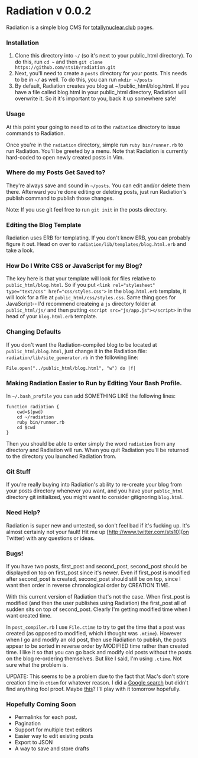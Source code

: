 #  Radiation v 0.0.2

Radiation is a simple blog CMS for [totallynuclear.club](http://totallynuclear.club/) pages. 

### Installation

1. Clone this directory into `~/` (so it's next to your public_html directory). To do this, run `cd ~` and then `git clone https://github.com/sts10/radiation.git`
2. Next, you'll need to create a `posts` directory for your posts. This needs to be in `~/` as well. To do this, you can run `mkdir ~/posts`
3. By default, Radiation creates you blog at ~/public_html/blog.html. If you have a file called blog.html in your public_html directory, Radiation will overwrite it. So it it's important to you, back it up somewhere safe! 

### Usage 

At this point your going to need to `cd` to the `radiation` directory to issue commands to Radiation. 

Once you're in the `radiation`  directory, simple run `ruby bin/runner.rb` to run Radiation. You'll be greeted by a menu. Note that Radiation is currently hard-coded to open newly created posts in Vim. 

### Where do my Posts Get Saved to? 

They're always save and sound in `~/posts`. You can edit and/or delete them there. Afterward you're done editing or deleting posts, just run Radiation's publish command to publish those changes. 

Note: If you use git feel free to run `git init` in the posts directory. 

### Editing the Blog Template 

Radiation uses ERB for templating. If you don't know ERB, you can probably figure it out. Head on over to `radiation/lib/templates/blog.html.erb` and take a look. 

### How Do I Write CSS or JavaScript for my Blog?

The key here is that your template will look for files relative to `public_html/blog.html`. So if you put `<link rel="stylesheet" type="text/css" href="css/styles.css">` in the `blog.html.erb` template, it will look for a file at `public_html/css/styles.css`. Same thing goes for JavaScript-- I'd recommend createing a `js` directory folder at `public_html/js/` and then putting `<script src="js/app.js"></script>` in the head of your `blog.html.erb` template. 

### Changing Defaults 

If you don't want the Radiation-compiled blog to be located at `public_html/blog.html`, just change it in the Radiation file: `radiation/lib/site_generator.rb` in the following line: 

```
File.open("../public_html/blog.html", "w") do |f|
```

### Making Radiation Easier to Run by Editing Your Bash Profile. 

In `~/.bash_profile` you can add SOMETHING LIKE the following lines:

```
function radiation {
    cwd=$(pwd)
    cd ~/radiation
    ruby bin/runner.rb
    cd $cwd
}
```

Then you should be able to enter simply the word `radiation` from any directory and Radiation will run. When you quit Radiation you'll be returned to the directory you launched Radiation from.

### Git Stuff

If you're really buying into Radiation's ability to re-create your blog from your posts directory whenever you want, and you have your `public_html` directory git initialized, you might want to consider gitignoring `blog.html`. 

### Need Help?

Radiation is super new and untested, so don't feel bad if it's fucking up. It's almost certainly not your fault! Hit me up [http://www.twitter.com/sts10](on Twitter) with any questions or ideas.

### Bugs!

If you have two posts, first_post and second_post, second_post should be displayed on top on first_post since it's newer. Even if first_post is modified after second_post is created, second_post should still be on top, since I want then order in reverse chronological order by CREATION TIME. 

With this current version of Radiation that's not the case. When first_post is modified (and then the user publishes using Radiation) the first_post all of sudden sits on top of second_post. Clearly I'm getting modified time when I want created time. 

In `post_compiler.rb` I use `File.ctime` to try to get the time that a post was created (as opposed to modified, which I thought was `.mtime`). However when I go and modify an old post, then use Radiation to publish, the posts appear to be sorted in reverse order by MODIFIED time rather than created time. I like it so that you can go back and modify old posts without the posts on the blog re-ordering themselves. But like I said, I'm using `.ctime`. Not sure what the problem is.  

UPDATE: This seems to be a problem due to the fact that Mac's don't store creation time in `ctiem` for whatever reason. I did a  [Google search](https://www.google.com/webhp?sourceid=chrome-instant&ion=1&espv=2&ie=UTF-8#q=ruby+mac+creation+time+file&spell=1) but didn't find anything fool proof. Maybe [this](http://stream.btucker.org/post/65635235/file-creation-date-in-ruby-on-macs)? I'll play with it tomorrow hopefully.

### Hopefully Coming Soon

- Permalinks for each post.
- Pagination
- Support for multiple text editors
- Easier way to edit existing posts
- Export to JSON
- A way to save and store drafts

